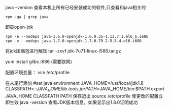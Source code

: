 java –version
查看本机上所有已经安装成功的软件,只查看和java相关的
```shell script
rpm -qa | grep java
```
 
卸载open-jdk
```shell script
rpm -e --nodeps java-1.6.0-openjdk-1.6.0.35-1.13.7.1.el6_6.i686
rpm -e --nodeps java-1.7.0-openjdk-1.7.0.79-2.5.5.4.el6.i686
```

将jdk压缩包进行解压
tar  -zxvf   jdk-7u71-linux-i586.tar.gz
 
yum install glibc.i686
(需要联网)
 
配置环境变量：
vim /etc/profile
 
在末尾行添加
#set java environment
JAVA_HOME=/usr/local/jdk1.8
CLASSPATH=.:$JAVA_HOME/lib.tools.jar
PATH=$JAVA_HOME/bin:$PATH
export JAVA_HOME CLASSPATH PATH
保存退出
source /etc/profile  使更改的配置立即生效
java -version  查看JDK版本信息，如果显示出1.8.0证明成功